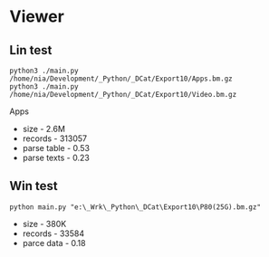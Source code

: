 # Viewer


## Lin test

```
python3 ./main.py /home/nia/Development/_Python/_DCat/Export10/Apps.bm.gz
python3 ./main.py /home/nia/Development/_Python/_DCat/Export10/Video.bm.gz
```


Apps
- size - 2.6M
- records - 313057
- parse table - 0.53
- parse texts - 0.23






## Win test

```
python main.py "e:\_Wrk\_Python\_DCat\Export10\P80(25G).bm.gz"
```

- size - 380K
- records - 33584
- parce data - 0.18